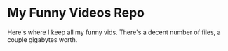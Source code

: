 # My Funny Videos Repo
Here's where I keep all my funny vids.
There's a decent number of files, a couple gigabytes worth.